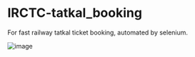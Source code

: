 # IRCTC-tatkal_booking
For fast railway tatkal ticket booking, automated by selenium.

![image](https://raw.githubusercontent.com/the-vishal/IRCTC-tatkal_booking/master/process.gif)
